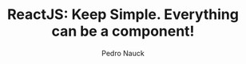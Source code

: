 ---
sections: [reactjs]
link: https://speakerdeck.com/pedronauck/reactjs-keep-simple-everything-can-be-a-component
title: "ReactJS: Keep Simple. Everything can be a component!"
author: "Pedro Nauck"
publishedAt: 2014-11-22T00:00:00.000Z
type: [talk]
topics: [react_components]
suggestedBy: [andreamangano]
createdAt: 2018-03-09T00:59:20.758Z
reference: aHR0cHM6Ly9zcGVha2VyZGVjay5jb20vcGVkcm9uYXVjay9yZWFjdGpzLWtlZXAtc2ltcGxlLWV2ZXJ5dGhpbmctY2FuLWJlLWEtY29tcG9uZW50
---